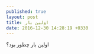 ```yaml
---
published: true
layout: post
title: اولین بار
date: 2016-12-30 14:28:19 +0330
---
```

اولین بار چطور بود؟
